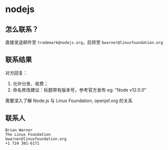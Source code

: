 # nodejs

## 怎么联系？

直接发送邮件至 `trademark@nodejs.org`，后转至 `bwarner@linuxfoundation.org`

## 联系结果

对方回复：

1. 允许分发、收费；
2. 命名修改建议：标题带有版本号，参考官方发布 eg: "Node v12.0.0"

需要深入了解 Node.js 与 Linux Foundation, openjsf.org 的关系

## 联系人

```
Brian Warner
The Linux Foundation
bwarner@linuxfoundation.org
+1 724 301-6171
```
